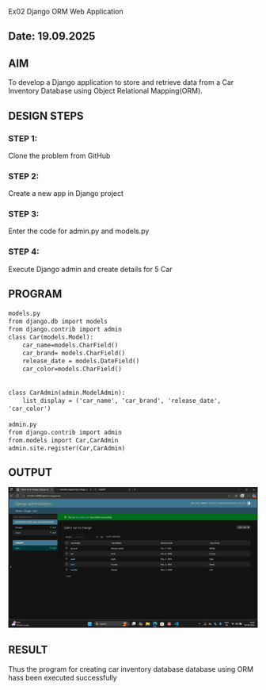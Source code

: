  Ex02 Django ORM Web Application
## Date: 19.09.2025

## AIM
To develop a Django application to store and retrieve data from a Car Inventory Database using Object Relational Mapping(ORM).

## DESIGN STEPS

### STEP 1:
Clone the problem from GitHub

### STEP 2:
Create a new app in Django project

### STEP 3:
Enter the code for admin.py and models.py

### STEP 4:
Execute Django admin and create details for 5 Car 

## PROGRAM
```
models.py
from django.db import models
from django.contrib import admin
class Car(models.Model):
    car_name=models.CharField()
    car_brand= models.CharField()
    release_date = models.DateField()
    car_color=models.CharField()


class CarAdmin(admin.ModelAdmin):
    list_display = ('car_name', 'car_brand', 'release_date', 'car_color')

admin.py
from django.contrib import admin
from.models import Car,CarAdmin
admin.site.register(Car,CarAdmin)
```

## OUTPUT
![alt text](<Screenshot 2025-09-19 140101.png>)



## RESULT
Thus the program for creating car inventory database database using ORM hass been executed successfully
